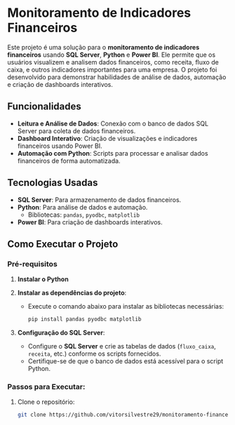 # Monitoramento de Indicadores Financeiros

Este projeto é uma solução para o **monitoramento de indicadores financeiros** usando **SQL Server**, **Python** e **Power BI**. 
Ele permite que os usuários visualizem e analisem dados financeiros, como receita, fluxo de caixa, e outros indicadores importantes para uma empresa. 
O projeto foi desenvolvido para demonstrar habilidades de análise de dados, automação e criação de dashboards interativos.

## Funcionalidades

- **Leitura e Análise de Dados**: Conexão com o banco de dados SQL Server para coleta de dados financeiros.
- **Dashboard Interativo**: Criação de visualizações e indicadores financeiros usando Power BI.
- **Automação com Python**: Scripts para processar e analisar dados financeiros de forma automatizada.

## Tecnologias Usadas

- **SQL Server**: Para armazenamento de dados financeiros.
- **Python**: Para análise de dados e automação.
  - Bibliotecas: `pandas`, `pyodbc`, `matplotlib`
- **Power BI**: Para criação de dashboards interativos.

## Como Executar o Projeto

### Pré-requisitos

1. **Instalar o Python** 
2. **Instalar as dependências do projeto**:
   - Execute o comando abaixo para instalar as bibliotecas necessárias:

     ```bash
     pip install pandas pyodbc matplotlib
     ```

3. **Configuração do SQL Server**:
   - Configure o **SQL Server** e crie as tabelas de dados (`fluxo_caixa`, `receita`, etc.) conforme os scripts fornecidos.
   - Certifique-se de que o banco de dados está acessível para o script Python.
   
### Passos para Executar:

1. Clone o repositório:

   ```bash
   git clone https://github.com/vitorsilvestre29/monitoramento-financeiro.git
